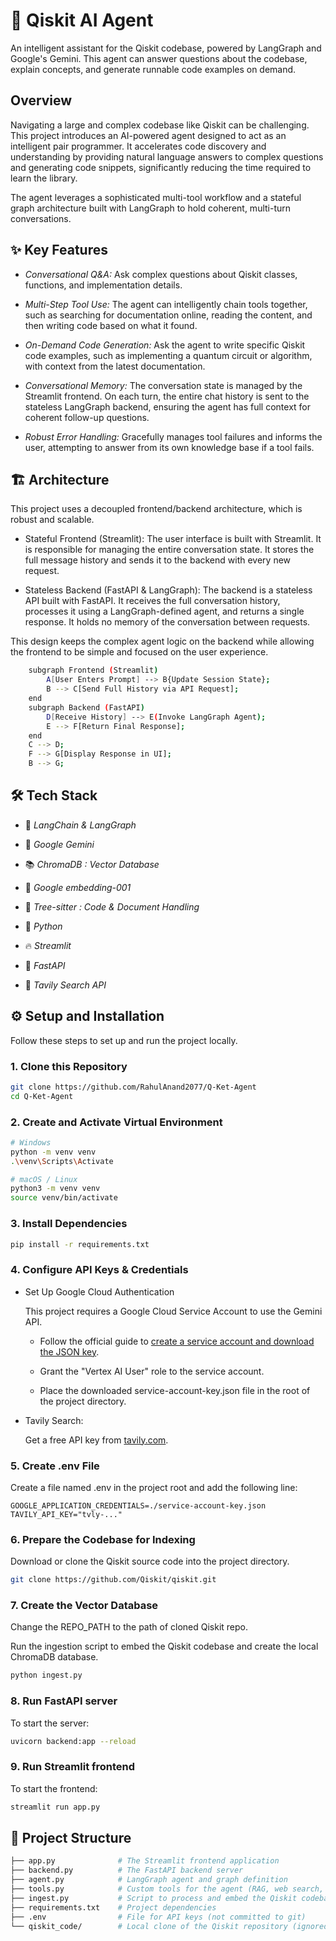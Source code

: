 # 🤖 Qiskit AI Agent
An intelligent assistant for the Qiskit codebase, powered by LangGraph and Google's Gemini. This agent can answer questions about the codebase, explain concepts, and generate runnable code examples on demand.

## Overview
Navigating a large and complex codebase like Qiskit can be challenging. This project introduces an AI-powered agent designed to act as an intelligent pair programmer. It accelerates code discovery and understanding by providing natural language answers to complex questions and generating code snippets, significantly reducing the time required to learn the library.

The agent leverages a sophisticated multi-tool workflow and a stateful graph architecture built with LangGraph to hold coherent, multi-turn conversations.

## ✨ Key Features
- *Conversational Q&A:* 
    Ask complex questions about Qiskit classes, functions, and implementation details.

- *Multi-Step Tool Use:*
    The agent can intelligently chain tools together, such as searching for documentation online, reading the content, and then writing code based on what it found.

- *On-Demand Code Generation:* 
    Ask the agent to write specific Qiskit code examples, such as implementing a quantum circuit or algorithm, with context from the latest documentation.

- *Conversational Memory:* 
    The conversation state is managed by the Streamlit frontend. On each turn, the entire chat history is sent to the stateless LangGraph backend, ensuring the agent has full context for coherent follow-up questions.

- *Robust Error Handling:* 
    Gracefully manages tool failures and informs the user, attempting to answer from its own knowledge base if a tool fails.

## 🏗️ Architecture
This project uses a decoupled frontend/backend architecture, which is robust and scalable.

- Stateful Frontend (Streamlit): 
    The user interface is built with Streamlit. It is responsible for managing the entire conversation state. It stores the full message history and sends it to the backend with every new request.

- Stateless Backend (FastAPI & LangGraph): 
    The backend is a stateless API built with FastAPI. It receives the full conversation history, processes it using a LangGraph-defined agent, and returns a single response. It holds no memory of the conversation between requests.

This design keeps the complex agent logic on the backend while allowing the frontend to be simple and focused on the user experience.

```Bash
    subgraph Frontend (Streamlit)
        A[User Enters Prompt] --> B{Update Session State};
        B --> C[Send Full History via API Request];
    end
    subgraph Backend (FastAPI)
        D[Receive History] --> E(Invoke LangGraph Agent);
        E --> F[Return Final Response];
    end
    C --> D;
    F --> G[Display Response in UI];
    B --> G;
```

## 🛠️ Tech Stack
- 🧠 *LangChain & LangGraph*

- 👾 *Google Gemini*

- 📚 *ChromaDB : Vector Database*

- 🔢 *Google embedding-001*

- 📄 *Tree-sitter : Code & Document Handling*

- 🐍 *Python*

- 🔥 *Streamlit*

- 🍃 *FastAPI* 

- 🦉 *Tavily Search API*

## ⚙️ Setup and Installation
Follow these steps to set up and run the project locally.

### 1. Clone this Repository

```Bash
git clone https://github.com/RahulAnand2077/Q-Ket-Agent
cd Q-Ket-Agent
```

### 2. Create and Activate Virtual Environment

```Bash
# Windows
python -m venv venv
.\venv\Scripts\Activate

# macOS / Linux
python3 -m venv venv
source venv/bin/activate
```

### 3. Install Dependencies

```Bash
pip install -r requirements.txt
```

### 4. Configure API Keys & Credentials
- Set Up Google Cloud Authentication

    This project requires a Google Cloud Service Account to use the Gemini API.

    - Follow the official guide to [create a service account and download the JSON key](https://cloud.google.com/docs/authentication/client-libraries).

    - Grant the "Vertex AI User" role to the service account.

    - Place the downloaded service-account-key.json file in the root of the project directory.

- Tavily Search:

    Get a free API key from [tavily.com](https://www.tavily.com/).

### 5. Create .env File
Create a file named .env in the project root and add the following line:

    GOOGLE_APPLICATION_CREDENTIALS=./service-account-key.json
    TAVILY_API_KEY="tvly-..."

### 6. Prepare the Codebase for Indexing
Download or clone the Qiskit source code into the project directory.

```Bash
git clone https://github.com/Qiskit/qiskit.git
```

### 7. Create the Vector Database
Change the REPO_PATH to the path of cloned Qiskit repo. 

Run the ingestion script to embed the Qiskit codebase and create the local ChromaDB database.

``` Bash
python ingest.py
```

### 8. Run FastAPI server
To start the server:

``` Bash
uvicorn backend:app --reload 
```

### 9. Run Streamlit frontend
To start the frontend:

``` Bash
streamlit run app.py
```

## 📜 Project Structure
```bash
├── app.py              # The Streamlit frontend application
├── backend.py          # The FastAPI backend server
├── agent.py            # LangGraph agent and graph definition
├── tools.py            # Custom tools for the agent (RAG, web search, etc.)
├── ingest.py           # Script to process and embed the Qiskit codebase
├── requirements.txt    # Project dependencies
├── .env                # File for API keys (not committed to git)
└── qiskit_code/        # Local clone of the Qiskit repository (ignored by git)
```
